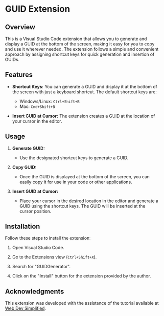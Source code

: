 # GUID Extension

## Overview

This is a Visual Studio Code extension that allows you to generate and display a GUID at the bottom of the screen, making it easy for you to copy and use it wherever needed. The extension follows a simple and convenient approach by assigning shortcut keys for quick generation and insertion of GUIDs.

## Features

- **Shortcut Keys:** You can generate a GUID and display it at the bottom of the screen with just a keyboard shortcut. The default shortcut keys are:
    - Windows/Linux: `Ctrl+Shift+B`
    - Mac: `Cmd+Shift+B`

- **Insert GUID at Cursor:** The extension creates a GUID at the location of your cursor in the editor.

## Usage

1. **Generate GUID:**
    - Use the designated shortcut keys to generate a GUID.
    
2. **Copy GUID:**
    - Once the GUID is displayed at the bottom of the screen, you can easily copy it for use in your code or other applications.

3. **Insert GUID at Cursor:**
    - Place your cursor in the desired location in the editor and generate a GUID using the shortcut keys. The GUID will be inserted at the cursor position.

## Installation

Follow these steps to install the extension:

1. Open Visual Studio Code.

2. Go to the Extensions view (`Ctrl+Shift+X`).

3. Search for "GUIDGenerator".

4. Click on the "Install" button for the extension provided by the author.

## Acknowledgments

This extension was developed with the assistance of the tutorial available at [Web Dev Simplified](https://www.youtube.com/watch?v=q5V4T3o3CXE). 

